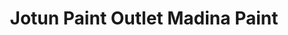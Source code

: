 ---
title: "Jotun Paint Outlet Madina Paint"
url: /karachi/jotun-paint-outlet-madina-paint/
shop: Farben
---
